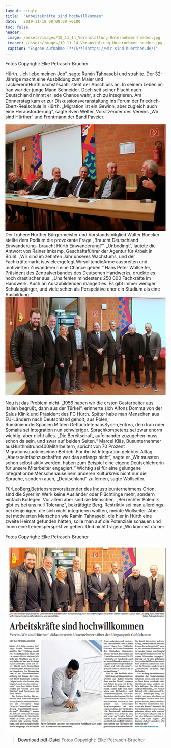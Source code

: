 ```yaml
---
layout: single
title:  "Arbeitskräfte sind hochwillkommen"
date:   2019-11-19 08:00:00 +0100
toc: false
header:
 image: /assets/images/19_11_14_Veranstaltung-Unternehmer-header.jpg
 teaser: /assets/images/19_11_14_Veranstaltung-Unternehmer-header.jpg
 caption: "Eigene Aufnahme [**TS**](https://wir-sind-huerther.de/)"
---
```

Fotos Copyright: Elke Petrasch-Brucher

Hürth. „Ich liebe meinen Job“,
sagte Ramin Tahnasebi und
strahlte. Der 32-Jährige macht
eine Ausbildung zum Maler und
LackiererinHürth,nächstesJahr
steht der Abschluss an. In seinem Leben im Iran war der junge
Mann Schneider. Doch seit seiner Flucht nach Deutschland
nimmt er jede Chance wahr, sich
zu integrieren. Am Donnerstag
kam er zur Diskussionsveranstaltung ins Forum der Friedrich-Ebert-Realschule in Hürth.
„Migration ist ein Gewinn, aber
zugleich auch eine Herausforderung“, sagte Sven Welter, Vorsitzender des Vereins „Wir sind
Hürther“ und Frontmann der
Band Paveier.

![Arbeitsmarkt4](/assets/images/19_11_14_Veranstaltung-Unternehmer-2.JPG)
Der frühere Hürther Bürgermeister und Vorstandsmitglied
Walter Boecker stellte dem Podium die provokante Frage
„Braucht Deutschland Einwanderung– braucht Hürth Einwanderung?“. „Unbedingt“, lautete
die Antwort von Rainer Imkamp,
Geschäftsführer der Agentur für
Arbeit in Brühl. „Wir sind im
zehnten Jahr unseres Wachstums, und der Fachkräftemarkt
istwieleergefegt.WirsolltendieArme ausbreiten und motivierten Zuwanderern eine Chance
geben.“ Hans Peter Wollseifer,
Präsident des Zentralverbandes
des Deutschen Handwerks,
drückte es noch drastischer aus:
„Uns fehlen mindestens 250 000
Fachkräfte im Handwerk. Auch
an Auszubildenden mangelt es.
Es gibt immer weniger Schulabgänger, und viele sehen als Perspektive eher ein Studium als eine Ausbildung.“
![Arbeitsmarkt3](/assets/images/19_11_14_Veranstaltung-Unternehmer-1.JPG)

Neu ist das Problem nicht.
„1956 haben wir die ersten Gastarbeiter aus Italien begrüßt,
dann aus der Türkei“, erinnerte
sich Alfons Domma von der Salus Klinik und Präsident des FC
Hürth. Später habe man Menschen aus EU-Ländern nach
Deutschland geholt, aus Polen,
RumänienoderSpanien.Mitden
GeflüchtetenausSyrien,Eritrea,
dem Iran oder Somalia sei Integration nun schwieriger.
Sprachkompetenz sei zwar
enorm wichtig, aber nicht alles.
„Die Bereitschaft, aufeinander
zuzugehen muss schon da sein,
und zwar auf beiden Seiten.“
Marcel Kläs, Busunternehmer
ausHürthmitrund400Mitarbeitern, spricht von 70 Prozent MigrationsquoteinseinemBetrieb.
Für ihn ist Integration gelebter
Alltag.„Abersoeinfachzuschaffen war das anfangs nicht“, sagte
er.„Wir mussten schon selbst aktiv werden, haben zum Beispiel
eine eigene Deutschlehrerin für
unsere Mitarbeiter engagiert.“
Wichtig sei für eine gelungene
IntegrationbeiMenschenauseinem anderen Kulturkreis nicht
nur die Sprache, sondern auch,
„Deutschland“ zu lernen, sagte
Wollseifer.

FürLeoBerg,Betriebsratsvorsitzender des Industrieunternehmens Orion, sind die Syrer
im Werk keine Ausländer oder
Flüchtlinge mehr, sondern einfach Kollegen. Vor allem aber
sind sie Menschen. „Bei rechter
Polemik gibt es bei uns null Toleranz“, bekräftigte Berg. Restriktiv sei man allerdings bei
denjenigen, die sich nicht integrieren wollten, meinte Wollseifer. Aber bei motivierten Menschen wie Ramin Tahnasebi, die
hier in Hürth eine zweite Heimat
gefunden hätten, solle man auf
die Potenziale schauen und ihnen eine Lebensperspektive geben. Und nicht fragen: „Wo
kommst du her

Fotos Copyright: Elke Petrasch-Brucher

![Arbeitsmarkt1](/assets/images/19-11-14-artikel.jpg)
> [Download pdf-Datei](/assets/images/19_11_14_KStA_Veranstaltung-Unternehmer.pdf)
Fotos Copyright: Elke Petrasch-Brucher

